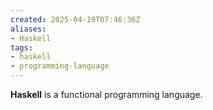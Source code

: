 ```yaml
---
created: 2025-04-19T07:46:36Z
aliases:
- Haskell
tags:
- haskell
- programming-language
---
```


**Haskell** is a functional programming language.
